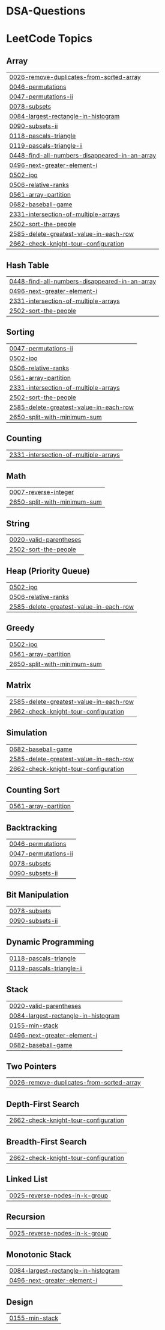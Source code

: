 # DSA-Questions
<!---LeetCode Topics Start-->
# LeetCode Topics
## Array
|  |
| ------- |
| [0026-remove-duplicates-from-sorted-array](https://github.com/kartikrastogi18/DSA-Questions/tree/master/0026-remove-duplicates-from-sorted-array) |
| [0046-permutations](https://github.com/kartikrastogi18/DSA-Questions/tree/master/0046-permutations) |
| [0047-permutations-ii](https://github.com/kartikrastogi18/DSA-Questions/tree/master/0047-permutations-ii) |
| [0078-subsets](https://github.com/kartikrastogi18/DSA-Questions/tree/master/0078-subsets) |
| [0084-largest-rectangle-in-histogram](https://github.com/kartikrastogi18/DSA-Questions/tree/master/0084-largest-rectangle-in-histogram) |
| [0090-subsets-ii](https://github.com/kartikrastogi18/DSA-Questions/tree/master/0090-subsets-ii) |
| [0118-pascals-triangle](https://github.com/kartikrastogi18/DSA-Questions/tree/master/0118-pascals-triangle) |
| [0119-pascals-triangle-ii](https://github.com/kartikrastogi18/DSA-Questions/tree/master/0119-pascals-triangle-ii) |
| [0448-find-all-numbers-disappeared-in-an-array](https://github.com/kartikrastogi18/DSA-Questions/tree/master/0448-find-all-numbers-disappeared-in-an-array) |
| [0496-next-greater-element-i](https://github.com/kartikrastogi18/DSA-Questions/tree/master/0496-next-greater-element-i) |
| [0502-ipo](https://github.com/kartikrastogi18/DSA-Questions/tree/master/0502-ipo) |
| [0506-relative-ranks](https://github.com/kartikrastogi18/DSA-Questions/tree/master/0506-relative-ranks) |
| [0561-array-partition](https://github.com/kartikrastogi18/DSA-Questions/tree/master/0561-array-partition) |
| [0682-baseball-game](https://github.com/kartikrastogi18/DSA-Questions/tree/master/0682-baseball-game) |
| [2331-intersection-of-multiple-arrays](https://github.com/kartikrastogi18/DSA-Questions/tree/master/2331-intersection-of-multiple-arrays) |
| [2502-sort-the-people](https://github.com/kartikrastogi18/DSA-Questions/tree/master/2502-sort-the-people) |
| [2585-delete-greatest-value-in-each-row](https://github.com/kartikrastogi18/DSA-Questions/tree/master/2585-delete-greatest-value-in-each-row) |
| [2662-check-knight-tour-configuration](https://github.com/kartikrastogi18/DSA-Questions/tree/master/2662-check-knight-tour-configuration) |
## Hash Table
|  |
| ------- |
| [0448-find-all-numbers-disappeared-in-an-array](https://github.com/kartikrastogi18/DSA-Questions/tree/master/0448-find-all-numbers-disappeared-in-an-array) |
| [0496-next-greater-element-i](https://github.com/kartikrastogi18/DSA-Questions/tree/master/0496-next-greater-element-i) |
| [2331-intersection-of-multiple-arrays](https://github.com/kartikrastogi18/DSA-Questions/tree/master/2331-intersection-of-multiple-arrays) |
| [2502-sort-the-people](https://github.com/kartikrastogi18/DSA-Questions/tree/master/2502-sort-the-people) |
## Sorting
|  |
| ------- |
| [0047-permutations-ii](https://github.com/kartikrastogi18/DSA-Questions/tree/master/0047-permutations-ii) |
| [0502-ipo](https://github.com/kartikrastogi18/DSA-Questions/tree/master/0502-ipo) |
| [0506-relative-ranks](https://github.com/kartikrastogi18/DSA-Questions/tree/master/0506-relative-ranks) |
| [0561-array-partition](https://github.com/kartikrastogi18/DSA-Questions/tree/master/0561-array-partition) |
| [2331-intersection-of-multiple-arrays](https://github.com/kartikrastogi18/DSA-Questions/tree/master/2331-intersection-of-multiple-arrays) |
| [2502-sort-the-people](https://github.com/kartikrastogi18/DSA-Questions/tree/master/2502-sort-the-people) |
| [2585-delete-greatest-value-in-each-row](https://github.com/kartikrastogi18/DSA-Questions/tree/master/2585-delete-greatest-value-in-each-row) |
| [2650-split-with-minimum-sum](https://github.com/kartikrastogi18/DSA-Questions/tree/master/2650-split-with-minimum-sum) |
## Counting
|  |
| ------- |
| [2331-intersection-of-multiple-arrays](https://github.com/kartikrastogi18/DSA-Questions/tree/master/2331-intersection-of-multiple-arrays) |
## Math
|  |
| ------- |
| [0007-reverse-integer](https://github.com/kartikrastogi18/DSA-Questions/tree/master/0007-reverse-integer) |
| [2650-split-with-minimum-sum](https://github.com/kartikrastogi18/DSA-Questions/tree/master/2650-split-with-minimum-sum) |
## String
|  |
| ------- |
| [0020-valid-parentheses](https://github.com/kartikrastogi18/DSA-Questions/tree/master/0020-valid-parentheses) |
| [2502-sort-the-people](https://github.com/kartikrastogi18/DSA-Questions/tree/master/2502-sort-the-people) |
## Heap (Priority Queue)
|  |
| ------- |
| [0502-ipo](https://github.com/kartikrastogi18/DSA-Questions/tree/master/0502-ipo) |
| [0506-relative-ranks](https://github.com/kartikrastogi18/DSA-Questions/tree/master/0506-relative-ranks) |
| [2585-delete-greatest-value-in-each-row](https://github.com/kartikrastogi18/DSA-Questions/tree/master/2585-delete-greatest-value-in-each-row) |
## Greedy
|  |
| ------- |
| [0502-ipo](https://github.com/kartikrastogi18/DSA-Questions/tree/master/0502-ipo) |
| [0561-array-partition](https://github.com/kartikrastogi18/DSA-Questions/tree/master/0561-array-partition) |
| [2650-split-with-minimum-sum](https://github.com/kartikrastogi18/DSA-Questions/tree/master/2650-split-with-minimum-sum) |
## Matrix
|  |
| ------- |
| [2585-delete-greatest-value-in-each-row](https://github.com/kartikrastogi18/DSA-Questions/tree/master/2585-delete-greatest-value-in-each-row) |
| [2662-check-knight-tour-configuration](https://github.com/kartikrastogi18/DSA-Questions/tree/master/2662-check-knight-tour-configuration) |
## Simulation
|  |
| ------- |
| [0682-baseball-game](https://github.com/kartikrastogi18/DSA-Questions/tree/master/0682-baseball-game) |
| [2585-delete-greatest-value-in-each-row](https://github.com/kartikrastogi18/DSA-Questions/tree/master/2585-delete-greatest-value-in-each-row) |
| [2662-check-knight-tour-configuration](https://github.com/kartikrastogi18/DSA-Questions/tree/master/2662-check-knight-tour-configuration) |
## Counting Sort
|  |
| ------- |
| [0561-array-partition](https://github.com/kartikrastogi18/DSA-Questions/tree/master/0561-array-partition) |
## Backtracking
|  |
| ------- |
| [0046-permutations](https://github.com/kartikrastogi18/DSA-Questions/tree/master/0046-permutations) |
| [0047-permutations-ii](https://github.com/kartikrastogi18/DSA-Questions/tree/master/0047-permutations-ii) |
| [0078-subsets](https://github.com/kartikrastogi18/DSA-Questions/tree/master/0078-subsets) |
| [0090-subsets-ii](https://github.com/kartikrastogi18/DSA-Questions/tree/master/0090-subsets-ii) |
## Bit Manipulation
|  |
| ------- |
| [0078-subsets](https://github.com/kartikrastogi18/DSA-Questions/tree/master/0078-subsets) |
| [0090-subsets-ii](https://github.com/kartikrastogi18/DSA-Questions/tree/master/0090-subsets-ii) |
## Dynamic Programming
|  |
| ------- |
| [0118-pascals-triangle](https://github.com/kartikrastogi18/DSA-Questions/tree/master/0118-pascals-triangle) |
| [0119-pascals-triangle-ii](https://github.com/kartikrastogi18/DSA-Questions/tree/master/0119-pascals-triangle-ii) |
## Stack
|  |
| ------- |
| [0020-valid-parentheses](https://github.com/kartikrastogi18/DSA-Questions/tree/master/0020-valid-parentheses) |
| [0084-largest-rectangle-in-histogram](https://github.com/kartikrastogi18/DSA-Questions/tree/master/0084-largest-rectangle-in-histogram) |
| [0155-min-stack](https://github.com/kartikrastogi18/DSA-Questions/tree/master/0155-min-stack) |
| [0496-next-greater-element-i](https://github.com/kartikrastogi18/DSA-Questions/tree/master/0496-next-greater-element-i) |
| [0682-baseball-game](https://github.com/kartikrastogi18/DSA-Questions/tree/master/0682-baseball-game) |
## Two Pointers
|  |
| ------- |
| [0026-remove-duplicates-from-sorted-array](https://github.com/kartikrastogi18/DSA-Questions/tree/master/0026-remove-duplicates-from-sorted-array) |
## Depth-First Search
|  |
| ------- |
| [2662-check-knight-tour-configuration](https://github.com/kartikrastogi18/DSA-Questions/tree/master/2662-check-knight-tour-configuration) |
## Breadth-First Search
|  |
| ------- |
| [2662-check-knight-tour-configuration](https://github.com/kartikrastogi18/DSA-Questions/tree/master/2662-check-knight-tour-configuration) |
## Linked List
|  |
| ------- |
| [0025-reverse-nodes-in-k-group](https://github.com/kartikrastogi18/DSA-Questions/tree/master/0025-reverse-nodes-in-k-group) |
## Recursion
|  |
| ------- |
| [0025-reverse-nodes-in-k-group](https://github.com/kartikrastogi18/DSA-Questions/tree/master/0025-reverse-nodes-in-k-group) |
## Monotonic Stack
|  |
| ------- |
| [0084-largest-rectangle-in-histogram](https://github.com/kartikrastogi18/DSA-Questions/tree/master/0084-largest-rectangle-in-histogram) |
| [0496-next-greater-element-i](https://github.com/kartikrastogi18/DSA-Questions/tree/master/0496-next-greater-element-i) |
## Design
|  |
| ------- |
| [0155-min-stack](https://github.com/kartikrastogi18/DSA-Questions/tree/master/0155-min-stack) |
<!---LeetCode Topics End-->